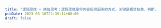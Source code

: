 ```yaml
---
title: "逻辑思维 + 换位思考；逻辑思维是将内容组织起来的方式，关键是概念抽象、判断、推理；换位思考的前提是彼此了解、理解、信任"
pubDate: 2023-03-16T22:39:14+08:00
draft: false
---
```


